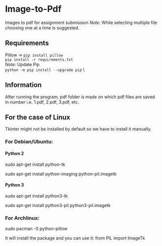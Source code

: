# Image-to-Pdf
Images to pdf for assignment submission
*Note:* While selecting multiple file choosing one at a time is suggested.

## Requirements
Pillow -> `pip install pillow` \
`pip install -r requirements.txt` \
*Note:* Update Pip \
`python -m pip install --upgrade pip` \

## Information
After running the program, pdf folder is made on which pdf files are saved in number i.e. 1.pdf, 2.pdf, 3.pdf, etc.

## For the case of Linux
Tkinter might not be installed by default so we have to install it manually.

### For Debian/Ubuntu:

#### Python 2

sudo apt-get install python-tk

sudo apt-get install python-imaging python-pil.imagetk

#### Python 3

sudo apt-get install python3-tk

sudo apt-get install python3-pil python3-pil.imagetk
### For Archlinux:

sudo pacman -S python-pillow  

It will install the package and you can use it: from PIL import ImageTk
